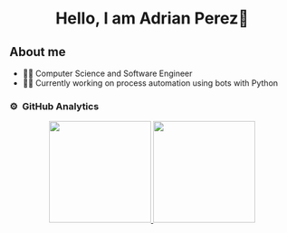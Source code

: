 <div align="center">
<h1 align="center">Hello, I am Adrian Perez👋</h1>
</div>

## About me
- 👨‍💻 Computer Science and Software Engineer
- 👷‍♂️ Currently working on process automation using bots with Python

### ⚙️ &nbsp;GitHub Analytics

<p align="center">
<a href="https://github.com/aaddrruuss">
  <img height="180em" src="https://github-readme-stats-eight-theta.vercel.app/api?username=aaddrruuss&show_icons=true&theme=algolia&include_all_commits=true&count_private=true"/>
  <img height="180em" src="https://github-readme-stats-eight-theta.vercel.app/api/top-langs/?username=aaddrruuss&layout=compact&langs_count=8&theme=algolia"/>
</a>
</p>
